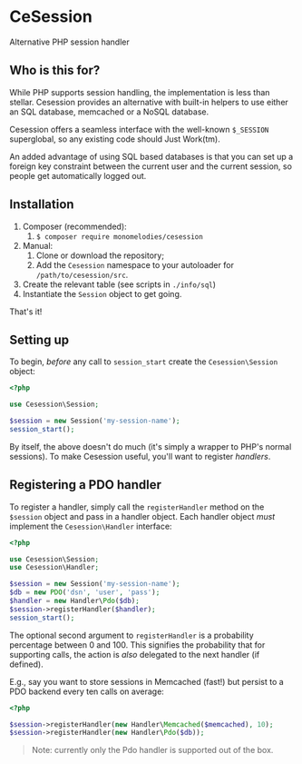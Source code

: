# CeSession
Alternative PHP session handler

## Who is this for?
While PHP supports session handling, the implementation is less than stellar.
Cesession provides an alternative with built-in helpers to use either an SQL
database, memcached or a NoSQL database.

Cesession offers a seamless interface with the well-known `$_SESSION`
superglobal, so any existing code should Just Work(tm).

An added advantage of using SQL based databases is that you can set up a
foreign key constraint between the current user and the current session, so
people get automatically logged out.

## Installation
1. Composer (recommended):
    1. `$ composer require monomelodies/cesession`
2. Manual:
    1. Clone or download the repository;
    2. Add the `Cesession` namespace to your autoloader for
       `/path/to/cesession/src`.
3. Create the relevant table (see scripts in `./info/sql`)
4. Instantiate the `Session` object to get going.

That's it!

## Setting up
To begin, _before_ any call to `session_start` create the `Cesession\Session`
object:

```php
<?php

use Cesession\Session;

$session = new Session('my-session-name');
session_start();
```

By itself, the above doesn't do much (it's simply a wrapper to PHP's normal
sessions). To make Cesession useful, you'll want to register _handlers_.

## Registering a PDO handler
To register a handler, simply call the `registerHandler` method on the
`$session` object and pass in a handler object. Each handler object _must_
implement the `Cesession\Handler` interface:

```php
<?php

use Cesession\Session;
use Cesession\Handler;

$session = new Session('my-session-name');
$db = new PDO('dsn', 'user', 'pass');
$handler = new Handler\Pdo($db);
$session->registerHandler($handler);
session_start();
```

The optional second argument to `registerHandler` is a probability percentage
between 0 and 100. This signifies the probability that for supporting calls, the
action is _also_ delegated to the next handler (if defined).

E.g., say you want to store sessions in Memcached (fast!) but persist to a PDO
backend every ten calls on average:

```php
<?php

$session->registerHandler(new Handler\Memcached($memcached), 10);
$session->registerHandler(new Handler\Pdo($db));
```

> Note: currently only the Pdo handler is supported out of the box.

